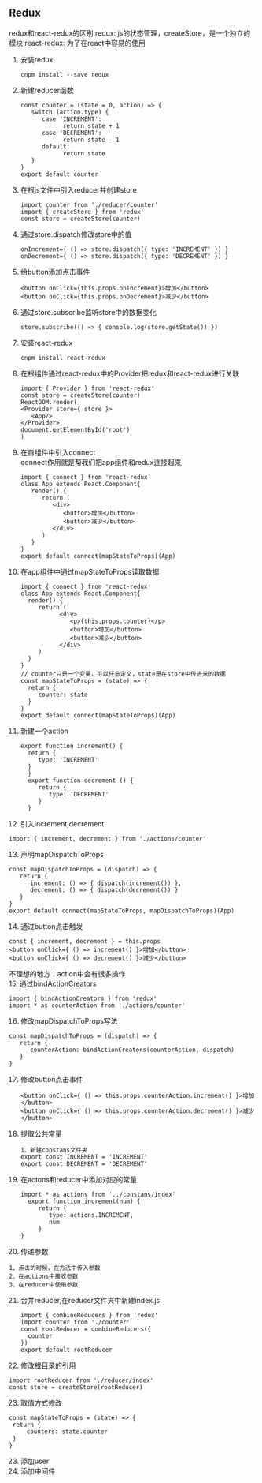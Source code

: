 ## Redux

redux和react-redux的区别
redux: js的状态管理，createStore，是一个独立的模块
react-redux: 为了在react中容易的使用

1. 安装redux
   ```
   cnpm install --save redux
   ```
2. 新建reducer函数
   ```
   const counter = (state = 0, action) => {
      switch (action.type) {
         case 'INCREMENT':
               return state + 1
         case 'DECREMENT':
               return state - 1
         default:
               return state
      }
   }
   export default counter
   ```
3. 在根js文件中引入reducer并创建store
   ```
   import counter from './reducer/counter'
   import { createStore } from 'redux'
   const store = createStore(counter)
   ```
4. 通过store.dispatch修改store中的值
   ```
   onIncrement={ () => store.dispatch({ type: 'INCREMENT' }) }
   onDecrement={ () => store.dispatch({ type: 'DECREMENT' }) }
   ```
5. 给button添加点击事件
   ```
   <button onClick={this.props.onIncrement}>增加</button>
   <button onClick={this.props.onDecrement}>减少</button>
   ```
6. 通过store.subscribe监听store中的数据变化
   ```
   store.subscribe(() => { console.log(store.getState()) })
   ```
7. 安装react-redux
   ```
   cnpm install react-redux
   ```
8. 在根组件通过react-redux中的Provider把redux和react-redux进行关联
   ```
   import { Provider } from 'react-redux'
   const store = createStore(counter)
   ReactDOM.render(
   <Provider store={ store }>
      <App/>
   </Provider>,
   document.getElementById('root')
   )
   ```
9. 在自组件中引入connect<br/>
   connect作用就是帮我们把app组件和redux连接起来
   ```
   import { connect } from 'react-redux'
   class App extends React.Component{
      render() {
         return (
            <div>
               <button>增加</button>
               <button>减少</button>
            </div>
         )
      }
   }
   export default connect(mapStateToProps)(App)
   ```
10. 在app组件中通过mapStateToProps读取数据
    ```
    import { connect } from 'react-redux'
    class App extends React.Component{
      render() {
         return (
               <div>
                  <p>{this.props.counter}</p>
                  <button>增加</button>
                  <button>减少</button>
               </div>
         )
      }
    }
    // counter只是一个变量，可以任意定义，state是在store中传进来的数据
    const mapStateToProps = (state) => {
      return {
         counter: state
      }
    }
    export default connect(mapStateToProps)(App)
    ``` 
11. 新建一个action
    ```
    export function increment() {
      return {
         type: 'INCREMENT'
      }
      }
      export function decrement () {
         return {
            type: 'DECREMENT'
         }
      }
    ```
12. 引入increment,decrement
   ```
   import { increment, decrement } from './actions/counter'
   ```
13. 声明mapDispatchToProps
   ```
   const mapDispatchToProps = (dispatch) => {
      return {
         increment: () => { dispatch(increment()) },
         decrement: () => { dispatch(decrement()) }
      }
   }
   export default connect(mapStateToProps, mapDispatchToProps)(App)
   ```
14. 通过button点击触发
   ```
   const { increment, decrement } = this.props
   <button onClick={ () => increment() }>增加</button>
   <button onClick={ () => decrement() }>减少</button>
   ```
不理想的地方：action中会有很多操作<br/>
15. 通过bindActionCreators
   ```
   import { bindActionCreators } from 'redux'
   import * as counterAction from './actions/counter'
   ```
16. 修改mapDispatchToProps写法
   ```
   const mapDispatchToProps = (dispatch) => {
      return {
         counterAction: bindActionCreators(counterAction, dispatch)
      }
   }
   ```
17. 修改button点击事件
    ```
    <button onClick={ () => this.props.counterAction.increment() }>增加</button>
    <button onClick={ () => this.props.counterAction.decrement() }>减少</button>
    ```
18. 提取公共常量
    ```
    1、新建constans文件夹
    export const INCREMENT = 'INCREMENT'
    export const DECREMENT = 'DECREMENT'
    ```
19. 在actons和reducer中添加对应的常量
    ```
    import * as actions from '../constans/index'
      export function increment(num) {
         return {
            type: actions.INCREMENT,
            num
         }
    }
    ```
20. 传递参数
   ```
   1、点击的时候，在方法中传入参数
   2、在actions中接收参数
   3、在reducer中使用参数
   ```
21. 合并reducer,在reducer文件夹中新建index.js
    ```
    import { combineReducers } from 'redux'
    import counter from './counter'
    const rootReducer = combineReducers({
      counter
    })
    export default rootReducer
    ```
22. 修改根目录的引用
   ```
   import rootReducer from './reducer/index'
   const store = createStore(rootReducer)
   ```
23. 取值方式修改
   ```
   const mapStateToProps = (state) => {
    return {
        counters: state.counter
    }
   }
   ```
23. 添加user
24. 添加中间件